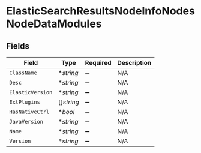 # ElasticSearchResultsNodeInfoNodesNodeDataModules


## Fields

| Field              | Type               | Required           | Description        |
| ------------------ | ------------------ | ------------------ | ------------------ |
| `ClassName`        | **string*          | :heavy_minus_sign: | N/A                |
| `Desc`             | **string*          | :heavy_minus_sign: | N/A                |
| `ElasticVersion`   | **string*          | :heavy_minus_sign: | N/A                |
| `ExtPlugins`       | []*string*         | :heavy_minus_sign: | N/A                |
| `HasNativeCtrl`    | **bool*            | :heavy_minus_sign: | N/A                |
| `JavaVersion`      | **string*          | :heavy_minus_sign: | N/A                |
| `Name`             | **string*          | :heavy_minus_sign: | N/A                |
| `Version`          | **string*          | :heavy_minus_sign: | N/A                |